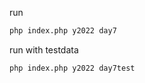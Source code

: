 
run
```bash
php index.php y2022 day7
```
run with testdata
```bash
php index.php y2022 day7test
```